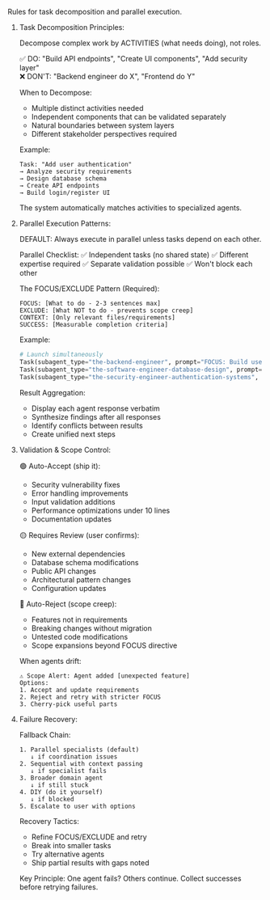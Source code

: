 Rules for task decomposition and parallel execution.

1. Task Decomposition Principles:

    Decompose complex work by ACTIVITIES (what needs doing), not roles.
    
    ✅ DO: "Build API endpoints", "Create UI components", "Add security layer"  
    ❌ DON'T: "Backend engineer do X", "Frontend do Y"

    When to Decompose:
    - Multiple distinct activities needed
    - Independent components that can be validated separately  
    - Natural boundaries between system layers
    - Different stakeholder perspectives required
     
    Example:
    ```
    Task: "Add user authentication"
    → Analyze security requirements
    → Design database schema  
    → Create API endpoints
    → Build login/register UI
    ```

    The system automatically matches activities to specialized agents.

2. Parallel Execution Patterns:

    DEFAULT: Always execute in parallel unless tasks depend on each other.

    Parallel Checklist:
    ✅ Independent tasks (no shared state)
    ✅ Different expertise required
    ✅ Separate validation possible
    ✅ Won't block each other

    The FOCUS/EXCLUDE Pattern (Required):
    ```
    FOCUS: [What to do - 2-3 sentences max]
    EXCLUDE: [What NOT to do - prevents scope creep]
    CONTEXT: [Only relevant files/requirements]
    SUCCESS: [Measurable completion criteria]
    ```

    Example:
    ```python
    # Launch simultaneously
    Task(subagent_type="the-backend-engineer", prompt="FOCUS: Build user API...")
    Task(subagent_type="the-software-engineer-database-design", prompt="FOCUS: Design schema...")
    Task(subagent_type="the-security-engineer-authentication-systems", prompt="FOCUS: Review auth...")
    ```

    Result Aggregation:
    - Display each agent response verbatim
    - Synthesize findings after all responses
    - Identify conflicts between results
    - Create unified next steps

3. Validation & Scope Control:

    🟢 Auto-Accept (ship it):
    - Security vulnerability fixes
    - Error handling improvements
    - Input validation additions
    - Performance optimizations under 10 lines
    - Documentation updates
    
    🟡 Requires Review (user confirms):
    - New external dependencies
    - Database schema modifications
    - Public API changes
    - Architectural pattern changes
    - Configuration updates
    
    🔴 Auto-Reject (scope creep):
    - Features not in requirements
    - Breaking changes without migration
    - Untested code modifications
    - Scope expansions beyond FOCUS directive
    
    When agents drift:
    ```
    ⚠️ Scope Alert: Agent added [unexpected feature]
    Options:
    1. Accept and update requirements
    2. Reject and retry with stricter FOCUS
    3. Cherry-pick useful parts
    ```

4. Failure Recovery:

    Fallback Chain:
    ```
    1. Parallel specialists (default)
       ↓ if coordination issues
    2. Sequential with context passing
       ↓ if specialist fails
    3. Broader domain agent
       ↓ if still stuck
    4. DIY (do it yourself)
       ↓ if blocked
    5. Escalate to user with options
    ```

    Recovery Tactics:
    - Refine FOCUS/EXCLUDE and retry
    - Break into smaller tasks
    - Try alternative agents
    - Ship partial results with gaps noted

    Key Principle: One agent fails? Others continue. Collect successes before retrying failures.
